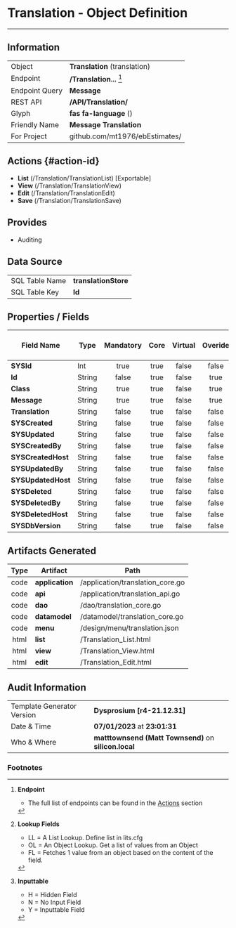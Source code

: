 # **Translation** - Object Definition
---
##  Information
|   |   |
|---|---|
|Object         |**Translation** (translation) |
|Endpoint 	    |**/Translation...** [^1]|
|Endpoint Query |**Message**|
|REST API|**/API/Translation/**|
Glyph|**fas fa-language** ()
Friendly Name|**Message Translation**|
|For Project    |github.com/mt1976/ebEstimates/|

##  Actions {#action-id}
* **List** (/Translation/TranslationList) [Exportable]
* **View** (/Translation/TranslationView)
* **Edit** (/Translation/TranslationEdit)
* **Save** (/Translation/TranslationSave)









##  Provides


* Auditing 




##  Data Source 
|   |   |
|---|---|
SQL Table Name       | **translationStore**
SQL Table Key | **Id**



##  Properties / Fields
| Field Name| Type | Mandatory | Core | Virtual | Overide | Lookup [^2]| Lookup Object      | Lookup Field Source         | Lookup Return Value                | Inputable [^3]|DB Column|Default Value| No Change | Callout | Internal | Display | Mask |
| -- | --  | :--: | :--: | :--: |:--: |:--: |:--: |-- |-- |:--: |-- | --| :--: | :--: | :--: | -- | -- |
|**SYSId**|Int|true|true|false|false|||||NH|_id|0|false|false|true|text||
|**Id**|String|false|true|false|true|||||NH|Id||false|false|false|text||
|**Class**|String|true|true|false|true|||||Y|Class||true|false|false|text||
|**Message**|String|true|true|false|true|||||Y|Message||true|false|false|text||
|**Translation**|String|false|true|false|false|||||Y|Translation||false|false|false|text||
|**SYSCreated**|String|false|true|false|false|||||NH|_created||false|false|true|text||
|**SYSUpdated**|String|false|true|false|false|||||NH|_updated||false|false|true|text||
|**SYSCreatedBy**|String|false|true|false|false|||||NH|_createdBy||false|false|true|text||
|**SYSCreatedHost**|String|false|true|false|false|||||NH|_createdHost||false|false|true|text||
|**SYSUpdatedBy**|String|false|true|false|false|||||NH|_updatedBy||false|false|true|text||
|**SYSUpdatedHost**|String|false|true|false|false|||||NH|_updatedHost||false|false|true|text||
|**SYSDeleted**|String|false|true|false|false|||||NH|_deleted||false|false|true|text||
|**SYSDeletedBy**|String|false|true|false|false|||||NH|_deletedBy||false|false|true|text||
|**SYSDeletedHost**|String|false|true|false|false|||||NH|_deletedHost||false|false|true|text||
|**SYSDbVersion**|String|false|true|false|false|||||NH|_dbVersion||false|false|true|text||


##  Artifacts Generated
| Type | Artifact | Path|
| :--: | -- | -- |
| code | **application** | /application/translation_core.go |
| code | **api** | /application/translation_api.go |
| code | **dao** | /dao/translation_core.go |
| code | **datamodel** | /datamodel/translation_core.go |
| code | **menu** | /design/menu/translation.json |
| html | **list** | /Translation_List.html |
| html | **view** | /Translation_View.html |
| html | **edit** | /Translation_Edit.html |


## Audit Information
|   |   |
|---|---|
Template Generator Version   | **Dysprosium [r4-21.12.31]**
Date & Time		     | **07/01/2023** at **23:01:31**
Who & Where		     | **matttownsend (Matt Townsend)** on **silicon.local**

### Footnotes
[^1]: **Endpoint**
    * The full list of endpoints can be found in the [Actions](#action-id) section
[^2]: **Lookup Fields**
    * LL = A List Lookup. Define list in lits.cfg
    * OL = An Object Lookup. Get a list of values from an Object
    * FL = Fetches 1 value from an object based on the content of the field. 
[^3]: **Inputtable**   
    * H = Hidden Field
    * N = No Input Field
    * Y = Inputtable Field